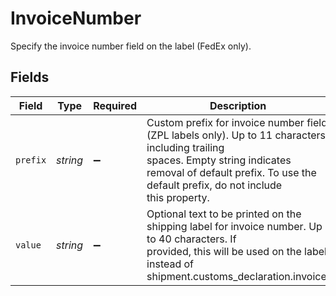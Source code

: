 # InvoiceNumber

Specify the invoice number field on the label (FedEx only).


## Fields

| Field                                                                                                                                                                                                                 | Type                                                                                                                                                                                                                  | Required                                                                                                                                                                                                              | Description                                                                                                                                                                                                           |
| --------------------------------------------------------------------------------------------------------------------------------------------------------------------------------------------------------------------- | --------------------------------------------------------------------------------------------------------------------------------------------------------------------------------------------------------------------- | --------------------------------------------------------------------------------------------------------------------------------------------------------------------------------------------------------------------- | --------------------------------------------------------------------------------------------------------------------------------------------------------------------------------------------------------------------- |
| `prefix`                                                                                                                                                                                                              | *string*                                                                                                                                                                                                              | :heavy_minus_sign:                                                                                                                                                                                                    | Custom prefix for invoice number field (ZPL labels only). Up to 11 characters, including trailing <br/>spaces. Empty string indicates removal of default prefix. To use the default prefix, do not include<br/>this property. |
| `value`                                                                                                                                                                                                               | *string*                                                                                                                                                                                                              | :heavy_minus_sign:                                                                                                                                                                                                    | Optional text to be printed on the shipping label for invoice number. Up to 40 characters. If <br/>provided, this will be used on the label instead of shipment.customs_declaration.invoice.                          |